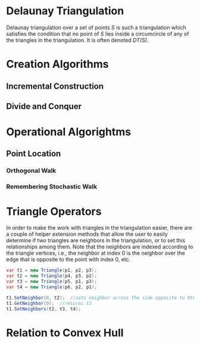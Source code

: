 # Delaunay Triangulation

Delaunay triangulation over a set of points _S_ is such a triangulation which satisfies the condition that no point of _S_ lies inside a circumcircle of any of the triangles in the triangulation. It is often denoted _DT(S)_.

# Creation Algorithms

## Incremental Construction

## Divide and Conquer

# Operational Algorightms

## Point Location

### Orthogonal Walk

### Remembering Stochastic Walk

# Triangle Operators

In order to make the work with triangles in the triangulation easier, there are a couple of helper extension methods that allow the user to easily determine if two triangles are neighbors in the triangulation, or to set this relationships among them. Note that the neighbors are indexed according to the triangle vertices, i.e., the neighbor at index 0 is the neighbor over the edge that is opposite to the point with index 0, etc.

<!-- snippet: TriangleNeighbors -->
```cs
var t1 = new Triangle(p1, p2, p3);
var t2 = new Triangle(p4, p3, p2);
var t3 = new Triangle(p5, p1, p3);
var t4 = new Triangle(p6, p2, p1);

t1.SetNeighbor(0, t2);  //sets neighbor across the side opposite to 0th vertex
t1.GetNeighbor(0);  //returns t2
t1.SetNeighbors(t2, t3, t4);
```
<!-- endSnippet -->

# Relation to Convex Hull
